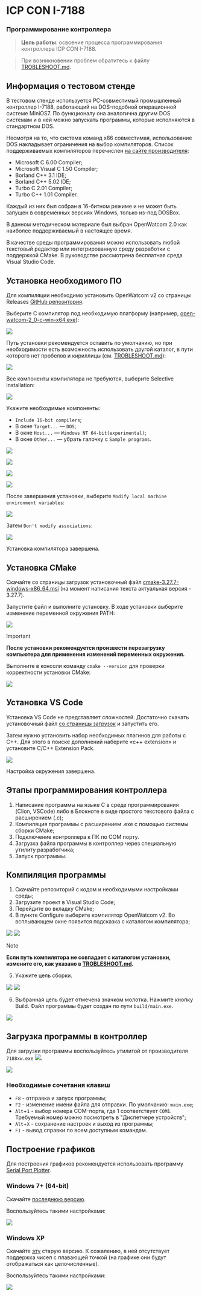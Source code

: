 # ICP CON I-7188

### Программирование контроллера

> **Цель работы**: освоение процесса программирования контроллера ICP CON I-7188.

> При возникновении проблем обратитесь к файлу [TROBLESHOOT.md](./TROBLESHOOT.md).

## Информация о тестовом стенде

В тестовом стенде используется PC-совместимый промышленный контроллер I-7188, работающий на DOS-подобной операционной системе MiniOS7. По функционалу она аналогична другим DOS системам и в ней можно запускать программы, которые исполняются в стандартном DOS.

Несмотря на то, что система команд x86 совместимая, использование DOS накладывает ограничения на выбор компиляторов. Список поддерживаемых компиляторов перечислен [на сайте производителя](http://ftp.icpdas.com/pub/cd/8000cd/Napdos/MiniOS7/Document/compiler_v1.1.pdf):

- Microsoft C 6.00 Compiler;
- Microsoft Visual C 1.50 Compiler;
- Borland C++ 3.1 IDE;
- Borland C++ 5.02 IDE;
- Turbo C 2.01 Compiler;
- Turbo C++ 1.01 Compiler.

Каждый из них был собран в 16-битном режиме и не может быть запущен в современных версиях Windows, только из-под DOSBox.

В данном методическом материале был выбран OpenWatcom 2.0 как наиболее поддерживаемый в настоящее время.

В качестве среды программирования можно использовать любой текстовый редактор или интегрированную среду разработки с поддержкой CMake. В руководстве рассмотрена бесплатная среда Visual Studio Code.

## Установка необходимого ПО

Для компиляции необходимо установить OpenWatcom v2 со страницы Releases [GitHub репозитория](https://github.com/open-watcom/open-watcom-v2/releases/tag/Current-build).

Выберите С компилятор под необходимую платформу (например, [open-watcom-2_0-c-win-x64.exe](https://github.com/open-watcom/open-watcom-v2/releases/download/Current-build/open-watcom-2_0-c-win-x64.exe)):

![](./media/image1.png)

Путь установки рекомендуется оставить по умолчанию, но при необходимости есть возможность использовать другой каталог, в пути которого нет пробелов и кириллицы (см. [TROBLESHOOT.md](./TROBLESHOOT.md#другой-каталог)):

![](./media/image2.png)

Все компоненты компилятора не требуются, выберите Selective installation:

![](./media/image3.png)

Укажите необходимые компоненты:

- `Include 16-bit compilers`;
- В окне `Target...` — `DOS`;
- В окне `Host...` — `Windows NT 64-bit(experimental)`;
- В окне `Other...` — убрать галочку с `Sample programs`.

![](./media/image4.png)

![](./media/image5.png)

![](./media/image19.png)

![](./media/image6.png)



После завершения установки, выберите `Modify local machine environment variables`:

![](./media/image7.png)

Затем `Don't modify associations`:

![](./media/image8.png)

Установка компилятора завершена.

## Установка CMake

Скачайте со страницы загрузок установочный файл
[cmake-3.27.7-windows-x86_64.msi](https://github.com/Kitware/CMake/releases/download/v3.27.7/cmake-3.27.7-windows-x86_64.msi) (на момент написания текста актуальная версия - 3.27.7).

Запустите файл и выполните установку. В ходе установки выберите изменение переменной окружения PATH:

![](./media/image9.png)

> [!IMPORTANT]
> **После установки рекомендуется произвести перезагрузку компьютера для применения изменений переменных окружения.**

Выполните в консоли команду `cmake --version` для проверки корректности установки CMake:

![](./media/image10.jpg)

## Установка VS Code

Установка VS Code не представляет сложностей. Достаточно скачать установочный файл [со страницы загрузок](https://code.visualstudio.com/download) и запустить его.

Затем нужно установить набор необходимых плагинов для работы с C++. Для этого в поиске дополнений наберите «c++ extension» и установите C/C++ Extension Pack.

![](./media/image11.png)

Настройка окружения завершена.

## Этапы программирования контроллера

1. Написание программы на языке C в среде программирования (Clion, VSCode) либо в Блокноте в виде простого текстового файла с расширением (.c);
2. Компиляция программы с расширением .exe с помощью системы сборки CMake;
3. Подключение контроллера к ПК по COM порту.
4. Загрузка файла программы в контроллер через специальную утилиту разработчика;
5. Запуск программы.

## Компиляция программы

1. Скачайте репозиторий с кодом и необходимыми настройками среды;
2. Загрузите проект в Visual Studio Code;
3. Перейдите во вкладку CMake;
4. В пункте Configure выберите компилятор OpenWatcom v2. Во всплывающем окне появится подсказка с каталогом компилятора;

![](./media/image17.png)
![](./media/image18.png)

> [!NOTE]
>**Если путь компилятора не совпадает с каталогом установки, измените его, как указано в [TROBLESHOOT.md](./TROBLESHOOT.md#другой-каталог).**

5. Укажите цель сборки.

![](./media/image20.png)
![](./media/image21.png)

6. Выбранная цель будет отмечена значком молотка. Нажмите кнопку Build. Файл программы будет создан по пути `build/main.exe`.

![](./media/image22.png)

## Загрузка программы в контроллер

Для загрузки программы воспользуйтесь утилитой от производителя `7188xw.exe` ![](./media/image13.png).

![](./media/image14.png)

### Необходимые сочетания клавиш

- `F8` - отправка и запуск программы;
- `F2` - изменение имени файла для отправки. По умолчанию: `main.exe`;
- `Alt`+`1` - выбор номера COM-порта, где 1 соответствует `COM1`. Требуемый номер можно посмотреть в "Диспетчере устройств";
- `Alt`+`X` - сохранение настроек и выход из программы;
- `F1` - вывод справки по всем доступным командам.


## Построение графиков

Для построения графиков рекомендуется использовать программу [Serial Port Plotter](https://github.com/CieNTi/serial_port_plotter).

### Windows 7+ (64-bit)

Скачайте [последнюю версию](https://github.com/CieNTi/serial_port_plotter/releases).

Воспользуйтесь такими настройками:

![](./media/image16.png)

### Windows XP

Скачайте [эту](https://github.com/CieNTi/serial_port_plotter/releases/download/v1.0.0/SerialPortPlotter.exe) старую версию. К сожалению, в ней отсутствует поддержка чисел с плавающей точкой (на графике они будут отображаться как целочисленные).

Воспользуйтесь такими настройками:

![](./media/image15.png)